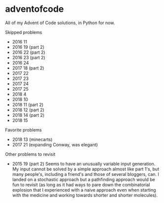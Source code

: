 # adventofcode

All of my Advent of Code solutions, in Python for now.

Skipped problems
- 2016 11
- 2016 19 (part 2)
- 2016 22 (part 2)
- 2016 23 (part 2)
- 2016 24
- 2017 18 (part 2)
- 2017 22
- 2017 23
- 2017 24
- 2017 25
- 2018 4
- 2018 10
- 2018 11 (part 2)
- 2018 12 (part 2)
- 2018 14 (part 2)
- 2018 15

Favorite problems
- 2018 13 (minecarts)
- 2017 21 (expanding Conway, was elegant)

Other problems to revisit
- 2015 19 (part 2)
Seems to have an unusually variable input generation. My input cannot be solved by a simple approach almost like part 1's, but many people's, including a friend's and those of several bloggers, can. I landed on a stochastic approach but a pathfinding approach would be fun to revisit (as long as it had ways to pare down the combinatorial explosion that I experienced with a naive approach even when starting with the medicine and working towards shorter and shorter molecules).
